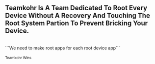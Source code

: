 ## Teamkohr Is A Team Dedicated To Root Every Device Without A Recovery And Touching The Root System Partion To Prevent Bricking Your Device.
<br>
```We need to make root apps for each root device app```
</br>
<br>
<sub>Teamkohr Wins</sub>
</br>
